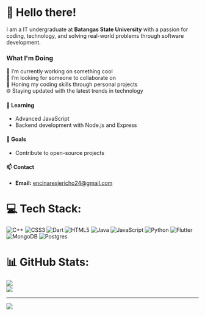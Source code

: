 # 💫 Hello there!

<!-- Introduction  -->
I am a IT undergraduate at **Batangas State University** with a passion for coding, technology, and solving real-world problems through software development.

### What I'm Doing

🔭 I’m currently working on something cool 
<br> 👯 I’m looking for someone to collaborate on 
<br> 🚀 Honing my coding skills through personal projects
<br> 🌐 Staying updated with the latest trends in technology

#### 🌱 Learning

- Advanced JavaScript
- Backend development with Node.js and Express

#### 🎯 Goals

- Contribute to open-source projects

#### 📫 Contact

- **Email:** [encinaresjericho24@gmail.com](mailto:encinaresjericho24@gmail.com)

# 💻 Tech Stack:
<!-- List  -->
![C++](https://img.shields.io/badge/c++-%2300599C.svg?style=for-the-badge&logo=c%2B%2B&logoColor=white)
![CSS3](https://img.shields.io/badge/css3-%231572B6.svg?style=for-the-badge&logo=css3&logoColor=white)
![Dart](https://img.shields.io/badge/dart-%230175C2.svg?style=for-the-badge&logo=dart&logoColor=white)
![HTML5](https://img.shields.io/badge/html5-%23E34F26.svg?style=for-the-badge&logo=html5&logoColor=white)
![Java](https://img.shields.io/badge/java-%23ED8B00.svg?style=for-the-badge&logo=openjdk&logoColor=white)
![JavaScript](https://img.shields.io/badge/javascript-%23323330.svg?style=for-the-badge&logo=javascript&logoColor=%23F7DF1E)
![Python](https://img.shields.io/badge/python-3670A0?style=for-the-badge&logo=python&logoColor=ffdd54)
![Flutter](https://img.shields.io/badge/Flutter-%2302569B.svg?style=for-the-badge&logo=Flutter&logoColor=white)
![MongoDB](https://img.shields.io/badge/MongoDB-%234ea94b.svg?style=for-the-badge&logo=mongodb&logoColor=white)
![Postgres](https://img.shields.io/badge/postgres-%23316192.svg?style=for-the-badge&logo=postgresql&logoColor=white)

# 📊 GitHub Stats:
<!-- Stats -->
![](https://github-readme-stats.vercel.app/api?username=encinaresjericho&theme=catppuccin_mocha&hide_border=false&include_all_commits=false&count_private=false)<br/>
![](https://github-readme-streak-stats.herokuapp.com/?user=encinaresjericho&theme=catppuccin_mocha&hide_border=false)<br/>

---
<!-- Visitor -->
[![](https://visitcount.itsvg.in/api?id=encinaresjericho&icon=9&color=1)](https://visitcount.itsvg.in)
